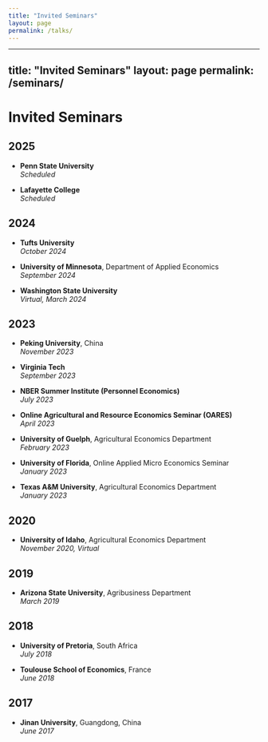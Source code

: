```yaml
---
title: "Invited Seminars"
layout: page
permalink: /talks/
---
```


---
title: "Invited Seminars"
layout: page
permalink: /seminars/
---

# Invited Seminars

## 2025
- **Penn State University**  
  _Scheduled_

- **Lafayette College**  
  _Scheduled_

## 2024
- **Tufts University**  
  _October 2024_

- **University of Minnesota**, Department of Applied Economics  
  _September 2024_

- **Washington State University**  
  _Virtual, March 2024_

## 2023
- **Peking University**, China  
  _November 2023_

- **Virginia Tech**  
  _September 2023_

- **NBER Summer Institute (Personnel Economics)**  
  _July 2023_

- **Online Agricultural and Resource Economics Seminar (OARES)**  
  _April 2023_

- **University of Guelph**, Agricultural Economics Department  
  _February 2023_

- **University of Florida**, Online Applied Micro Economics Seminar  
  _January 2023_

- **Texas A&M University**, Agricultural Economics Department  
  _January 2023_

## 2020
- **University of Idaho**, Agricultural Economics Department  
  _November 2020, Virtual_

## 2019
- **Arizona State University**, Agribusiness Department  
  _March 2019_

## 2018
- **University of Pretoria**, South Africa  
  _July 2018_

- **Toulouse School of Economics**, France  
  _June 2018_

## 2017
- **Jinan University**, Guangdong, China  
  _June 2017_

